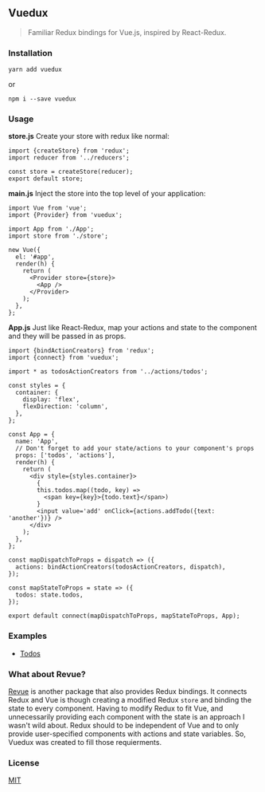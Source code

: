 ## Vuedux
> Familiar Redux bindings for Vue.js, inspired by React-Redux.

### Installation
```
yarn add vuedux
```
or
```
npm i --save vuedux
```

### Usage
**store.js**
Create your store with redux like normal:
```
import {createStore} from 'redux';
import reducer from '../reducers';

const store = createStore(reducer);
export default store;
```

**main.js**
Inject the store into the top level of your application:
```
import Vue from 'vue';
import {Provider} from 'vuedux';

import App from './App';
import store from './store';

new Vue({
  el: '#app',
  render(h) {
    return (
      <Provider store={store}>
        <App />
      </Provider>
    );
  },
};
```

**App.js**
Just like React-Redux, map your actions and state to the component and they will be passed in as props. 
```
import {bindActionCreators} from 'redux';
import {connect} from 'vuedux';

import * as todosActionCreators from '../actions/todos';

const styles = {
  container: {
    display: 'flex',
    flexDirection: 'column',
  },
};

const App = {
  name: 'App',
  // Don't forget to add your state/actions to your component's props
  props: ['todos', 'actions'],
  render(h) {
    return (
      <div style={styles.container}>
        {
        this.todos.map((todo, key) =>
          <span key={key}>{todo.text}</span>)
        }
        <input value='add' onClick={actions.addTodo({text: 'another'})} />
      </div>
    );
  },
};

const mapDispatchToProps = dispatch => ({
  actions: bindActionCreators(todosActionCreators, dispatch),
});

const mapStateToProps = state => ({
  todos: state.todos,
});

export default connect(mapDispatchToProps, mapStateToProps, App);
```

### Examples
* [Todos](examples/todos)

### What about Revue?
[Revue](https://github.com/revue/revue) is another package that also provides Redux bindings. It connects Redux and Vue is though creating a modified Redux `store` and binding the state to every component. Having to modify Redux to fit Vue, and unnecessarily providing each component with the state is an approach I wasn't wild about. Redux should to be independent of Vue and to only provide user-specified components with actions and state variables. So, Vuedux was created to fill those requierments.

### License
[MIT](https://opensource.org/licenses/MIT)


